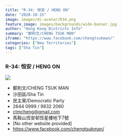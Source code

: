 ```yaml
---
title: "R-34: 恒安 / HENG ON"
date: "2020-10-15"
image: images/dc-avatar/R34.png
feature_image: images/backgrounds/wide-banner.jpg
author: "Hong Kong Districts Info"
summary: "鄭則文/CHENG TSUK MAN"
iframe: "https://www.facebook.com/chengtsukman/"
categories: ["New Territories"]
tags: ["Sha Tin"]
---
```


### R-34: 恒安 / HENG ON  
![](/images/dc-avatar/R34.png)  

 - 鄭則文/CHENG TSUK MAN  
 - 沙田區/Sha Tin  
 - 民主黨/Democratic Party  
 - 2644 0999 / 9832 2060  
 - ctmcheng@gmail.com  
 - 馬鞍山恆安邨恆星樓地下7號  
 - [No other website provided]  
 - https://www.facebook.com/chengtsukman/
